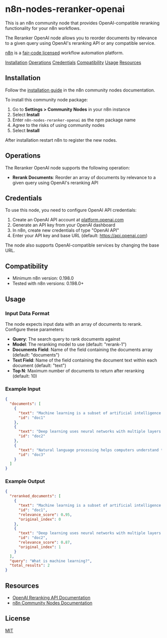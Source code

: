 # n8n-nodes-reranker-openai

This is an n8n community node that provides OpenAI-compatible reranking functionality for your n8n workflows.

The Reranker OpenAI node allows you to reorder documents by relevance to a given query using OpenAI's reranking API or any compatible service.

[n8n](https://n8n.io/) is a [fair-code licensed](https://docs.n8n.io/reference/license/) workflow automation platform.

[Installation](#installation)
[Operations](#operations)
[Credentials](#credentials)
[Compatibility](#compatibility)
[Usage](#usage)
[Resources](#resources)

## Installation

Follow the [installation guide](https://docs.n8n.io/integrations/community-nodes/installation/) in the n8n community nodes documentation.

To install this community node package:

1. Go to **Settings > Community Nodes** in your n8n instance
2. Select **Install**
3. Enter `n8n-nodes-reranker-openai` as the npm package name
4. Agree to the risks of using community nodes
5. Select **Install**

After installation restart n8n to register the new nodes.

## Operations

The Reranker OpenAI node supports the following operation:

- **Rerank Documents**: Reorder an array of documents by relevance to a given query using OpenAI's reranking API

## Credentials

To use this node, you need to configure OpenAI API credentials:

1. Create an OpenAI API account at [platform.openai.com](https://platform.openai.com)
2. Generate an API key from your OpenAI dashboard
3. In n8n, create new credentials of type "OpenAI API"
4. Enter your API key and base URL (default: https://api.openai.com)

The node also supports OpenAI-compatible services by changing the base URL.

## Compatibility

- Minimum n8n version: 0.198.0
- Tested with n8n versions: 0.198.0+

## Usage

### Input Data Format

The node expects input data with an array of documents to rerank. Configure these parameters:

- **Query**: The search query to rank documents against
- **Model**: The reranking model to use (default: "rerank-1")
- **Documents Field**: Name of the field containing the documents array (default: "documents")
- **Text Field**: Name of the field containing the document text within each document (default: "text")
- **Top N**: Maximum number of documents to return after reranking (default: 10)

### Example Input

```json
{
  "documents": [
    {
      "text": "Machine learning is a subset of artificial intelligence.",
      "id": "doc1"
    },
    {
      "text": "Deep learning uses neural networks with multiple layers.",
      "id": "doc2"
    },
    {
      "text": "Natural language processing helps computers understand text.",
      "id": "doc3"
    }
  ]
}
```

### Example Output

```json
{
  "reranked_documents": [
    {
      "text": "Machine learning is a subset of artificial intelligence.",
      "id": "doc1",
      "relevance_score": 0.95,
      "original_index": 0
    },
    {
      "text": "Deep learning uses neural networks with multiple layers.",
      "id": "doc2",
      "relevance_score": 0.87,
      "original_index": 1
    }
  ],
  "query": "What is machine learning?",
  "total_results": 2
}
```

## Resources

- [OpenAI Reranking API Documentation](https://platform.openai.com/docs/guides/reranking)
- [n8n Community Nodes Documentation](https://docs.n8n.io/integrations/community-nodes/)

## License

[MIT](LICENSE.md)
